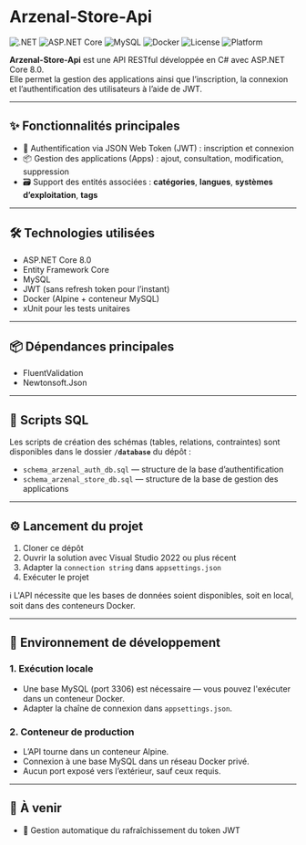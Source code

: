# Arzenal-Store-Api

![.NET](https://img.shields.io/badge/.NET-8.0-blueviolet?logo=dotnet&logoColor=white)
![ASP.NET Core](https://img.shields.io/badge/ASP.NET%20Core-8.0-blue?logo=dotnet)
![MySQL](https://img.shields.io/badge/Database-MySQL-blue?logo=mysql&logoColor=white)
![Docker](https://img.shields.io/badge/Container-Docker-blue?logo=docker)
![License](https://img.shields.io/badge/Licence-Utilisation%20interdite-red)
![Platform](https://img.shields.io/badge/Platform-Windows%20%7C%20Linux-lightgrey)

**Arzenal-Store-Api** est une API RESTful développée en C# avec ASP.NET Core 8.0.  
Elle permet la gestion des applications ainsi que l’inscription, la connexion et l’authentification des utilisateurs à l’aide de JWT.

---

## ✨ Fonctionnalités principales

- 🔐 Authentification via JSON Web Token (JWT) : inscription et connexion  
- 📦 Gestion des applications (Apps) : ajout, consultation, modification, suppression  
- 🗃️ Support des entités associées : **catégories**, **langues**, **systèmes d’exploitation**, **tags**

---

## 🛠️ Technologies utilisées

- ASP.NET Core 8.0  
- Entity Framework Core  
- MySQL  
- JWT (sans refresh token pour l’instant)  
- Docker (Alpine + conteneur MySQL)  
- xUnit pour les tests unitaires  

---

## 📦 Dépendances principales

- FluentValidation  
- Newtonsoft.Json  

---

## 📜 Scripts SQL

Les scripts de création des schémas (tables, relations, contraintes) sont disponibles dans le dossier **`/database`** du dépôt :

- `schema_arzenal_auth_db.sql` — structure de la base d’authentification  
- `schema_arzenal_store_db.sql` — structure de la base de gestion des applications  

---

## ⚙️ Lancement du projet

1. Cloner ce dépôt  
2. Ouvrir la solution avec Visual Studio 2022 ou plus récent  
3. Adapter la `connection string` dans `appsettings.json`  
4. Exécuter le projet  

ℹ️ L'API nécessite que les bases de données soient disponibles, soit en local, soit dans des conteneurs Docker.

---

## 🧪 Environnement de développement

### 1. Exécution locale

- Une base MySQL (port 3306) est nécessaire — vous pouvez l'exécuter dans un conteneur Docker.  
- Adapter la chaîne de connexion dans `appsettings.json`.

### 2. Conteneur de production

- L’API tourne dans un conteneur Alpine.  
- Connexion à une base MySQL dans un réseau Docker privé.  
- Aucun port exposé vers l’extérieur, sauf ceux requis.  

---

## 🔧 À venir

- 🔁 Gestion automatique du rafraîchissement du token JWT  
